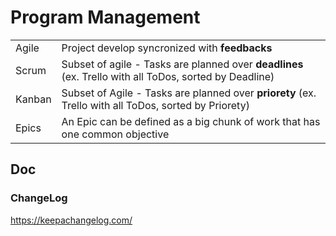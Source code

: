 # Program Management

|||
|---|---|
| Agile | Project develop syncronized with **feedbacks**
| Scrum | Subset of agile - Tasks are planned over **deadlines** (ex. Trello with all ToDos, sorted by Deadline)
| Kanban | Subset of Agile - Tasks are planned over **priorety** (ex. Trello with all ToDos, sorted by Priorety)
| Epics | An Epic can be defined as a big chunk of work that has one common objective

## Doc

### ChangeLog

https://keepachangelog.com/